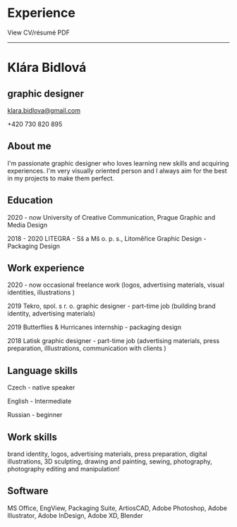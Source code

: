# Experience

View CV/résumé PDF

---

# Klára Bidlová
## graphic designer
klara.bidlova@gmail.com

+420 730 820 895

## About me
I'm passionate graphic designer who loves learning new skills and acquiring experiences.
I'm very visually oriented person and I always aim for the best in my projects to make them perfect.

## Education
2020 - now
University of Creative Communication, Prague
Graphic and Media Design

2018 - 2020 
LITEGRA - Sš a Mš o. p. s., Litoměřice
Graphic Design - Packaging Design

## Work experience
2020 - now
occasional freelance work
(logos, advertising materials, visual identities,   illustrations )

2019
Tekro, spol. s r. o. 
graphic designer - part-time job
(building brand identity, advertising materials)

2019
Butterflies & Hurricanes
internship - packaging design

2018
Latisk
graphic designer - part-time job
(advertising materials, press preparation, 
illlustrations, communication with clients )

## Language skills 
Czech - native speaker

English - Intermediate

Russian - beginner

## Work skills
brand identity, logos, advertising materials, press preparation, digital illustrations, 3D sculpting, drawing and painting, sewing, photography, photography editing and manipulation!

## Software
MS Office, EngView, Packaging Suite, 
ArtiosCAD, Adobe Photoshop, Adobe Illustrator, Adobe InDesign, Adobe XD, Blender
